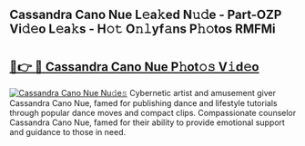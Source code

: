 ## Cassandra Cano Nue L𝚎a𝚔ed N𝚞𝚍e - Part-OZP Vi𝚍𝚎o L𝚎a𝚔s - H𝚘𝚝 O𝚗𝚕yf𝚊ns P𝚑𝚘tos RMFMi

# <h2><a href="http://kf8w374.oniu.top/?m=Cassandra+Cano+Nue">🔗👉 🔴 Cassandra Cano Nue P𝚑ot𝚘𝚜 V𝚒d𝚎o</a></h2>

[![Cassandra Cano Nue Nu𝚍e𝚜](https://i.imgur.com/0qMVB7G.gif)](http://kf8w374.oniu.top/?m=Cassandra+Cano+Nue)
Cybernetic artist and amusement giver Cassandra Cano Nue, famed for publishing dance and lifestyle tutorials through popular dance moves and compact clips. Compassionate counselor Cassandra Cano Nue, famed for their ability to provide emotional support and guidance to those in need.  
